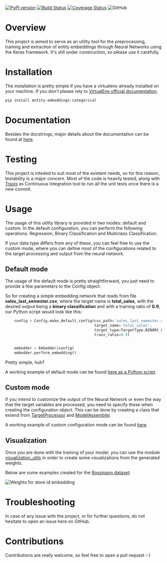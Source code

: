 [![PyPI version](https://badge.fury.io/py/entity-embeddings-categorical.svg)](https://badge.fury.io/py/entity-embeddings-categorical)
[![Build Status](https://travis-ci.org/bresan/entity_embeddings_categorical.svg?branch=master)](https://travis-ci.org/bresan/entity_embeddings_categorical)
[![Coverage Status](https://coveralls.io/repos/github/bresan/entity_embeddings_categorical/badge.svg?branch=master)](https://coveralls.io/github/bresan/entity_embeddings_categorical?branch=master)
![GitHub](https://img.shields.io/github/license/bresan/entity_embeddings_categorical.svg)

# Overview

This project is aimed to serve as an utility tool for the preprocessing, training and extraction of entity embeddings through Neural Networks using the Keras framework. It's still under construction, so please use it carefully.

# Installation

The installation is pretty simple if you have a virtualenv already installed on your machine. If you don't please rely to [VirtualEnv official documentation](https://virtualenv.pypa.io/en/latest/).

```bash
pip install entity-embeddings-categorical
```

# Documentation

Besides the docstrings, major details about the documentation can be found at [here](https://entity-embeddings-categorical.readthedocs.io/en/latest/).

# Testing

This project is inteded to suit most of the existent needs, so for this reason, testability is a major concern. Most of the code is heavily tested, along with [Travis](https://travis-ci.org/bresan/entity_embeddings_categorical) as Continuous Integration tool to run all the unit tests once there is a new commit.

# Usage

The usage of this utility library is provided in two modes: default and custom. In the default configuration, you can perform the following operations: Regression, Binary Classification and Multiclass Classification.

If your data type differs from any of these, you can feel free to use the custom mode, where you can define most of the configurations related to the target processing and output from the neural network.

## Default mode


The usage of the default mode is pretty straightforward, you just need to provide a few parameters to the Config object:

So for creating a simple embedding network that reads from file **sales_last_semester.csv**, where the target name is **total_sales**, with the desired output being a **binary classification** and with a training ratio of **0.9**, our Python script would look like this:

```python
    config = Config.make_default_config(csv_path='sales_last_semester.csv',
                                        target_name='total_sales',
                                        target_type=TargetType.BINARY_CLASSIFICATION,
                                        train_ratio=0.9)


    embedder = Embedder(config)
    embedder.perform_embedding()
```

Pretty simple, huh?

A working example of default mode can be found [here as a Python script](https://github.com/bresan/entity_embeddings_categorical/blob/master/example/default/default_config_example.py).

## Custom mode

If you intend to customize the output of the Neural Network or even the way that the target variables are processed, you need to specify these when creating the configuration object.
This can be done by creating a class that extend from [TargetProcessor](https://github.com/bresan/entity_embeddings_categorical/blob/master/entity_embeddings/processor/processor.py) and [ModelAssembler](https://github.com/bresan/entity_embeddings_categorical/blob/master/entity_embeddings/network/assembler.py).

A working example of custom configuration mode can be found [here](https://github.com/bresan/entity_embeddings_categorical/blob/master/example/custom/custom_config_example.py).

## Visualization

Once you are done with the training of your model, you can use the module [visualization_utils](https://github.com/bresan/entity_embeddings_categorical/blob/master/entity_embeddings/util/visualization_utils.py) in order to create some visualizations from the generated weights.

Below are some examples created for the [Rossmann dataset](https://www.kaggle.com/c/rossmann-store-sales):

![Weights for store id embedding](https://raw.githubusercontent.com/bresan/entity_embeddings_categorical/master/example/default/artifacts/visualizations/Store_embedding.png)

# Troubleshooting

In case of any issue with the project, or for further questions, do not hesitate to open an issue here on GitHub.

# Contributions

Contributions are really welcome, so feel free to open a pull request :-)